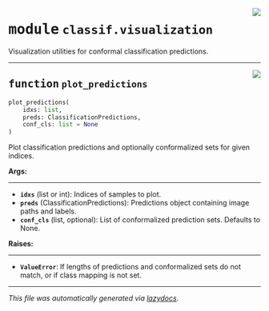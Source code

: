 <!-- markdownlint-disable -->

<a href="https://github.com/leoandeol/cods/blob/main/cods/classif/visualization.py#L0"><img align="right" style="float:right;" src="https://img.shields.io/badge/-source-cccccc?style=flat-square"></a>

# <kbd>module</kbd> `classif.visualization`
Visualization utilities for conformal classification predictions. 


---

<a href="https://github.com/leoandeol/cods/blob/main/cods/classif/visualization.py#L9"><img align="right" style="float:right;" src="https://img.shields.io/badge/-source-cccccc?style=flat-square"></a>

## <kbd>function</kbd> `plot_predictions`

```python
plot_predictions(
    idxs: list,
    preds: ClassificationPredictions,
    conf_cls: list = None
)
```

Plot classification predictions and optionally conformalized sets for given indices. 



**Args:**
 
---- 
 - <b>`idxs`</b> (list or int):  Indices of samples to plot. 
 - <b>`preds`</b> (ClassificationPredictions):  Predictions object containing image paths and labels. 
 - <b>`conf_cls`</b> (list, optional):  List of conformalized prediction sets. Defaults to None. 



**Raises:**
 
------ 
 - <b>`ValueError`</b>:  If lengths of predictions and conformalized sets do not match, or if class mapping is not set. 




---

_This file was automatically generated via [lazydocs](https://github.com/ml-tooling/lazydocs)._
